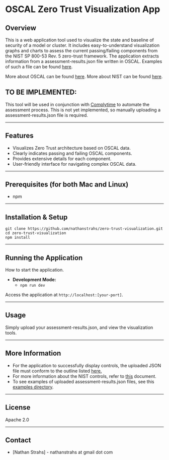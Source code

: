 # OSCAL Zero Trust Visualization App

## Overview

This is a web application tool used to visualize the state and baseline of security of a model or cluster. It includes easy-to-understand visualization graphs and charts to assess the current passing/failing components from the NIST SP 800-53 Rev. 5 zero-trust framework. The application extracts information from a assessment-results.json file written in OSCAL. Examples of such a file can be found [here](https://github.com/usnistgov/oscal-content/tree/main/examples/ar/json).

More about OSCAL can be found [here](https://github.com/usnistgov/oscal-content/tree/main). More about NIST can be found [here](https://pages.nist.gov/OSCAL/learn/).

## TO BE IMPLEMENTED: 

This tool will be used in conjunction with [Complytime](https://github.com/complytime/complytime/) to automate the assessment process. This is not yet implemented, so manually uploading a assessment-results.json file is required.

---

## Features

* Visualizes Zero Trust architecture based on OSCAL data.
* Clearly indicates passing and failing OSCAL components.
* Provides extensive details for each component.
* User-friendly interface for navigating complex OSCAL data.

---

## Prerequisites (for both Mac and Linux)

* npm

---

## Installation & Setup

    git clone https://github.com/nathanstrahs/zero-trust-visualization.git
    cd zero-trust-visualization
    npm install

---

## Running the Application

How to start the application.

* **Development Mode:**
    * `npm run dev`

Access the application at `http://localhost:[your-port]`.

---

## Usage

Simply upload your assessment-results.json, and view the visualization tools.

---

## More Information
* For the application to successfully display controls, the uploaded JSON file must conform to the outline listed [here.](/docs/UPLOAD_INSTRUCTIONS.md)
* For more information about the NIST controls, refer to [this](/docs/NIST_INFO.md) document. 
* To see examples of uploaded assessment-results.json files, see this [examples directory](/docs/exampleUploads/).
---

## License

Apache 2.0

---

## Contact

* [Nathan Strahs] - nathanstrahs at gmail dot com
